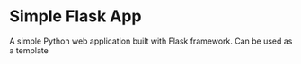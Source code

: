 # Simple Flask App

A simple Python web application built with Flask framework. Can be used as a template
